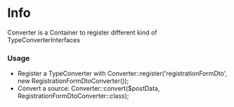 # Info #

Converter is a Container to register different kind of TypeConverterInterfaces

### Usage ###

* Register a TypeConverter with Converter::register('registrationFormDto', new RegistrationFormDtoConverter());
* Convert a source: Converter::convert($postData, RegistrationFormDtoConverter::class);
